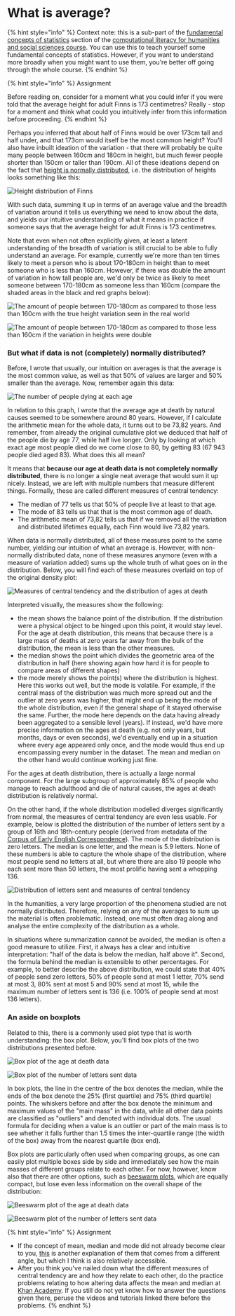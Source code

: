# What is average?

{% hint style="info" %}
Context note: this is a sub-part of the [fundamental concepts of statistics](./) section of the [computational literacy for humanities and social sciences course](../). You can use this to teach yourself some fundamental concepts of statistics. However, if you want to understand more broadly when you might want to use them, you're better off going through the whole course.
{% endhint %}

{% hint style="info" %}
Assignment

Before reading on, consider for a moment what you could infer if you were told that the average height for adult Finns is 173 centimetres? Really - stop for a moment and think what could you intuitively infer from this information before proceeding.
{% endhint %}

Perhaps you inferred that about half of Finns would be over 173cm tall and half under, and that 173cm would itself be the most common height? You'll also have inbuilt ideation of the variation - that there will probably be quite many people between 160cm and 180cm in height, but much fewer people shorter than 150cm or taller than 190cm. All of these ideations depend on the fact that [height is normally distributed](https://ourworldindata.org/human-height#height-is-normally-distributed), i.e. the distribution of heights looks something like this:&#x20;

![Height distribution of Finns](../.gitbook/assets/dde9c4c1-38de-4420-b0a2-71e2b4265c45.png)

With such data, summing it up in terms of an average value and the breadth of variation around it tells us everything we need to know about the data, and yields our intuitive understanding of what it means in practice if someone says that the average height for adult Finns is 173 centimetres.&#x20;

Note that even when not often explicitly given, at least a latent understanding of the breadth of variation is still crucial to be able to fully understand an average. For example, currently we're more than ten times likely to meet a person who is about 170-180cm in height than to meet someone who is less than 160cm. However, if there was double the amount of variation in how tall people are, we'd only be twice as likely to meet someone between 170-180cm as someone less than 160cm (compare the shaded areas in the black and red graphs below):

![The amount of people between 170-180cm as compared to those less than 160cm with the true height variation seen in the real world](../.gitbook/assets/fb2e5d16-82a5-4b77-8a7a-d22b652cdad0.png)

![The amount of people between 170-180cm as compared to those less than 160cm if the variation in heights were double](<../.gitbook/assets/image (25).png>)

### But what if data is not (completely) normally distributed?

Before, I wrote that usually, our intuition on averages is that the average is the most common value, as well as that 50% of values are larger and 50% smaller than the average. Now, remember again this data:

![The number of people dying at each age](../.gitbook/assets/d1a37eea-94ff-4dc4-a5b4-c88490980c2c.png)

In relation to this graph, I wrote that the average age at death by natural causes seemed to be somewhere around 80 years. However, if I calculate the arithmetic mean for the whole data, it turns out to be 73,82 years. And remember, from already the original cumulative plot we deduced that half of the people die by age 77, while half live longer. Only by looking at which exact age most people died do we come close to 80, by getting 83 (67 943 people died aged 83). What does this all mean?

It means that **because our age at death data is not completely normally distributed**, there is no longer a single neat average that would sum it up nicely. Instead, we are left with multiple numbers that measure different things. Formally, these are called different measures of central tendency:

* The median of 77 tells us that 50% of people live at least to that age.
* The mode of 83 tells us that that is the most common age of death.
* The arithmetic mean of 73,82 tells us that if we removed all the variation and distributed lifetimes equally, each Finn would live 73,82 years.

When data is normally distributed, all of these measures point to the same number, yielding our intuition of what an average is. However, with non-normally distributed data, none of these measures anymore (even with a measure of variation added) sums up the whole truth of what goes on in the distribution. Below, you will find each of these measures overlaid on top of the original density plot:

![Measures of central tendency and the distribution of ages at death](../.gitbook/assets/c1719449-6a27-4899-9fe2-054965b8c9d7.png)

Interpreted visually, the measures show the following:

* the mean shows the balance point of the distribution. If the distribution were a physical object to be hinged upon this point, it would stay level. For the age at death distribution, this means that because there is a large mass of deaths at zero years far away from the bulk of the distribution, the mean is less than the other measures.
* the median shows the point which divides the geometric area of the distribution in half (here showing again how hard it is for people to compare areas of different shapes)
* the mode merely shows the point(s) where the distribution is highest. Here this works out well, but the mode is volatile. For example, if the central mass of the distribution was much more spread out and the outlier at zero years was higher, that might end up being the mode of the whole distribution, even if the general shape of it stayed otherwise the same. Further, the mode here depends on the data having already been aggregated to a sensible level (years). If instead, we'd have more precise information on the ages at death (e.g. not only years, but months, days or even seconds), we'd eventually end up in a situation where every age appeared only once, and the mode would thus end up encompassing every number in the dataset. The mean and median on the other hand would continue working just fine.

For the ages at death distribution, there is actually a large normal component. For the large subgroup of approximately 85% of people who manage to reach adulthood and die of natural causes, the ages at death distribution is relatively normal.&#x20;

On the other hand, if the whole distribution modelled diverges significantly from normal, the measures of central tendency are even less usable. For example, below is plotted the distribution of the number of letters sent by a group of 16th and 18th-century people (derived from metadata of the [Corpus of Early English Correspondence](http://www.helsinki.fi/varieng/CoRD/corpora/CEEC/index.html)). The mode of the distribution is zero letters. The median is one letter, and the mean is 5.9 letters. None of these numbers is able to capture the whole shape of the distribution, where most people send no letters at all, but where there are also 19 people who each sent more than 50 letters, the most prolific having sent a whopping 136.

![Distribution of letters sent and measures of central tendency](../.gitbook/assets/408b2d34-6b9e-4992-aa5a-e5b516f927fe.png)

In the humanities, a very large proportion of the phenomena studied are not normally distributed. Therefore, relying on any of the averages to sum up the material is often problematic. Instead, one must often drag along and analyse the entire complexity of the distribution as a whole.&#x20;

In situations where summarization cannot be avoided, the median is often a good measure to utilize. First, it always has a clear and intuitive interpretation: "half of the data is below the median, half above it". Second, the formula behind the median is extensible to other percentages. For example, to better describe the above distribution, we could state that 40% of people send zero letters, 50% of people send at most 1 letter, 70% send at most 3, 80% sent at most 5 and 90% send at most 15, while the maximum number of letters sent is 136 (i.e. 100% of people send at most 136 letters).&#x20;

### An aside on boxplots

Related to this, there is a commonly used plot type that is worth understanding: the box plot. Below, you'll find box plots of the two distributions presented before.

![Box plot of the age at death data](<../.gitbook/assets/image (50).png>)

![Box plot of the number of letters sent data](<../.gitbook/assets/image (26).png>)

In box plots, the line in the centre of the box denotes the median, while the ends of the box denote the 25% (first quartile) and 75% (third quartile) points. The whiskers before and after the box denote the minimum and maximum values of the "main mass" in the data, while all other data points are classified as "outliers" and denoted with individual dots. The usual formula for deciding when a value is an outlier or part of the main mass is to see whether it falls further than 1.5 times the inter-quartile range (the width of the box) away from the nearest quartile (box end).&#x20;

Box plots are particularly often used when comparing groups, as one can easily plot multiple boxes side by side and immediately see how the main masses of different groups relate to each other. For now, however, know also that there are other options, such as [beeswarm plots](https://github.com/eclarke/ggbeeswarm), which are equally compact, but lose even less information on the overall shape of the distribution:

![Beeswarm plot of the age at death data](<../.gitbook/assets/image (32).png>)

![Beeswarm plot of the number of letters sent data](../.gitbook/assets/082887f2-0d89-45e9-95ce-620e075f782b.png)

{% hint style="info" %}
Assignment

* If the concept of mean, median and mode did not already become clear to you, [this](https://statistics.laerd.com/statistical-guides/measures-central-tendency-mean-mode-median.php) is another explanation of them that comes from a different angle, but which I think is also relatively accessible.
* After you think you've nailed down what the different measures of central tendency are and how they relate to each other, do the practice problems relating to how altering data affects the mean and median at [Khan Academy](https://www.khanacademy.org/math/statistics-probability/summarizing-quantitative-data/more-mean-median/e/effects-of-shifting-adding-removing-data-point). If you still do not yet know how to answer the questions given there, peruse the videos and tutorials linked there before the problems.
{% endhint %}


